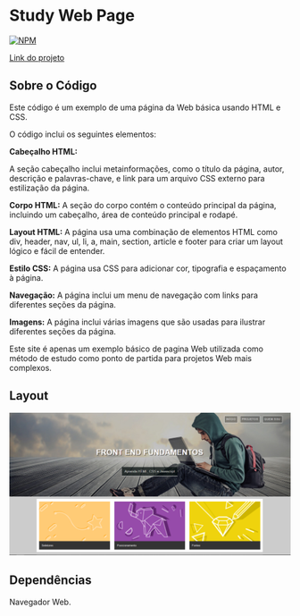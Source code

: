 # Study Web Page
[![NPM](https://img.shields.io/npm/l/react)](https://github.com/devsuperior/sds1-wmazoni/blob/master/LICENSE)

[Link do projeto](https://bkmoises.github.io/study-web-page//)

## Sobre o Código

Este código é um exemplo de uma página da Web básica usando HTML e CSS. 


O código inclui os seguintes elementos:  

**Cabeçalho HTML:**

A seção cabeçalho inclui metainformações, como o título da página, autor, descrição e palavras-chave, e link para um arquivo CSS externo para estilização da página.  

**Corpo HTML:**
 A seção do corpo contém o conteúdo principal da página, incluindo um cabeçalho, área de conteúdo principal e rodapé.
 
**Layout HTML:** A página usa uma combinação de elementos HTML como div, header, nav, ul, li, a, main, section, article e footer para criar um layout lógico e fácil de entender.

**Estilo CSS:** A página usa CSS para adicionar cor, tipografia e espaçamento à página.

**Navegação:** A página inclui um menu de navegação com links para diferentes seções da página.

**Imagens:** A página inclui várias imagens que são usadas para ilustrar diferentes seções da página.

Este site é apenas um exemplo básico de pagina Web utilizada como método de estudo como ponto de partida para projetos Web mais complexos.

## Layout

![Study-web-page-layout](https://github.com/bkmoises/study-web-page/blob/main/imagens/study-web-page-layout.png)

## Dependências

Navegador Web.

